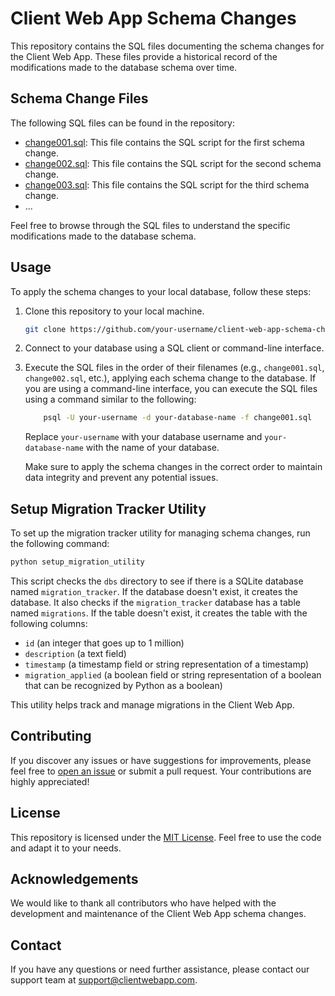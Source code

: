 # Client Web App Schema Changes

This repository contains the SQL files documenting the schema changes for the Client Web App. These files provide a historical record of the modifications made to the database schema over time.

## Schema Change Files

The following SQL files can be found in the repository:

- [change001.sql](./change001.sql): This file contains the SQL script for the first schema change.
- [change002.sql](./change002.sql): This file contains the SQL script for the second schema change.
- [change003.sql](./change003.sql): This file contains the SQL script for the third schema change.
- ...

Feel free to browse through the SQL files to understand the specific modifications made to the database schema.

## Usage

To apply the schema changes to your local database, follow these steps:

1. Clone this repository to your local machine.

    ```bash
    git clone https://github.com/your-username/client-web-app-schema-changes.git
    ```


2. Connect to your database using a SQL client or command-line interface.

3. Execute the SQL files in the order of their filenames (e.g., `change001.sql`, `change002.sql`, etc.), applying each schema change to the database. If you are using a command-line interface, you can execute the SQL files using a command similar to the following:

    ```bash
        psql -U your-username -d your-database-name -f change001.sql
    ```
    Replace `your-username` with your database username and `your-database-name` with the name of your database.

    Make sure to apply the schema changes in the correct order to maintain data integrity and prevent any potential issues.


## Setup Migration Tracker Utility

To set up the migration tracker utility for managing schema changes, run the following command:

```bash
python setup_migration_utility
```

This script checks the `dbs` directory to see if there is a SQLite database named `migration_tracker`. If the database doesn't exist, it creates the database. It also checks if the `migration_tracker` database has a table named `migrations`. If the table doesn't exist, it creates the table with the following columns:

- `id` (an integer that goes up to 1 million)
- `description` (a text field)
- `timestamp` (a timestamp field or string representation of a timestamp)
- `migration_applied` (a boolean field or string representation of a boolean that can be recognized by Python as a boolean)

This utility helps track and manage migrations in the Client Web App.


## Contributing

If you discover any issues or have suggestions for improvements, please feel free to [open an issue](https://github.com/your-username/client-web-app-schema-changes/issues) or submit a pull request. Your contributions are highly appreciated!

## License

This repository is licensed under the [MIT License](./LICENSE). Feel free to use the code and adapt it to your needs.

## Acknowledgements

We would like to thank all contributors who have helped with the development and maintenance of the Client Web App schema changes.

## Contact

If you have any questions or need further assistance, please contact our support team at support@clientwebapp.com.
